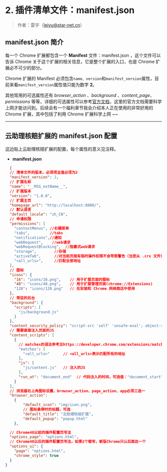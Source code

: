 # 2. 插件清单文件：manifest.json

>作者：雷宇（leiyu@star-net.cn）
## manifest.json 简介

每一个 Chrome 扩展都包含一个 **Manifest** 文件：manifest.json ，这个文件可以告诉 Chrome 关于这个扩展的相关信息，它是整个扩展的入口，也是 Chrome 扩展必不可少的部分。

Chrome 扩展的 Manifest 必须包含`name、version`和`manifest_version`属性，目前来看`manifest_version`属性值只能为数字 **2**。

其他常用的可选属性还有 *browser_action* 、*background* 、*content_page*、 *permissions* 等等，详细的可选属性可以参考[官方文档](https://developer.chrome.com/extensions/manifest)，这里的官方文档需要科学上网才能访问到。后续会有一个福利章节我会介绍本人正在使用的非常好用的 Chrome 扩展，其中包括了利用 Chrome 扩展科学上网 ~~

---------------------------

## 云助理核赔扩展的 manifest.json 配置

这边贴上云助理核赔扩展的配置，每个属性的意义见注释。


* **manifest.json**
``` JSON
  {
  // 清单文件的版本，必须项且值必须为2
  "manifest_version": 2,
  // 扩展名称
  "name": "__MSG_extName__",
  // 扩展版本
  "version": "1.0.0",
  // 扩展主页
  "homepage_url": "http://localhost:8080/",
  // 默认语言
  "default_locale": "zh_CN",
  // 申请权限
  "permissions": [
    "contextMenus", //右键菜单
    "tabs",         //tabs
    "notifications",//通知
    "webRequest",    //web请求
    "webRequestBlocking",  //阻塞式web请求
    "storage",        //存储
    "activeTab",      //对当前页面有临时操作权限不会导致警告（当您从 .crx 文件安装扩展程序时才会看到权限警告）
    "<all_urls>",     //匹配全部地址
  ],
  // 图标
  "icons": {
    "16": "icons/16.png",    // 用于扩展页面的图标
    "48": "icons/48.png",    // 用于扩展管理页面(chrome://Extensions)
    "128": "icons/128.png"   // 在安装和 Chrome 网络商店中使用
  },
  // 常驻的后台
  "background": {
    "scripts": [
      "js/background.js"
    ]
  },
  "content_security_policy": "script-src 'self' 'unsafe-eval'; object-src 'self'",
  // 需要直接注入页面的JS
  "content_scripts": [
    {
      // matches的语法参考见https://developer.chrome.com/extensions/match_patterns
      "matches": [
        "<all_urls>"      // <all_urls>表示匹配所有的地址
      ],
      "js": [
        "js/content.js"   // 注入的JS
      ],
      "run_at": "document_end"  // 代码注入的时间，可选值："document_start", "document_end", or "document_idle"，最后一个表示页面空闲时，默认document_idle
    }
  ],
  // 浏览器右上角图标设置，browser_action、page_action、app必须三选一
  "browser_action":
	{
		"default_icon": "img/icon.png",
		// 图标悬停时的标题，可选
		"default_title": "云助理核赔扩展",
		"default_popup": "popup.html"
	},

  // Chrome40以前的插件配置页写法
  "options_page": "options.html",
  // Chrome40以后的插件配置页写法，如果2个都写，新版Chrome只认后面这一个
  "options_ui": {
    "page": "options.html",
    "chrome_style": true
  }
}
```
